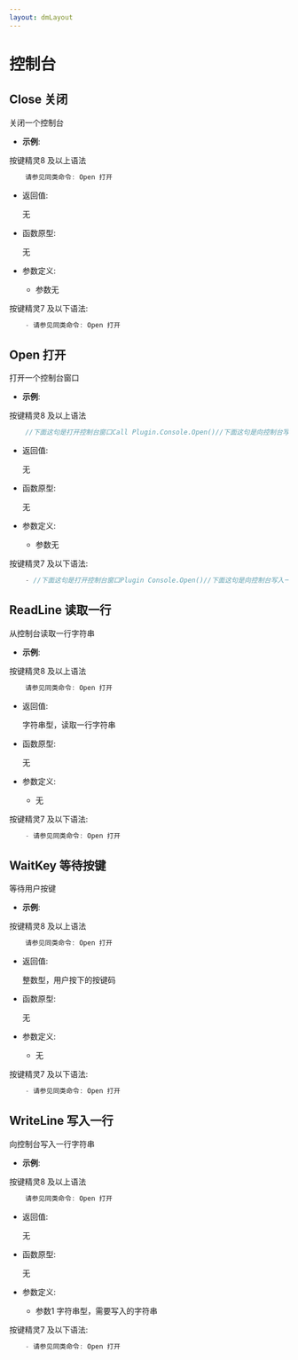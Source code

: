 ```yaml
---
layout: dmLayout
---    
```


# 控制台


##  Close 关闭

关闭一个控制台

- **示例**:

按键精灵8 及以上语法
```js
    请参见同类命令: Open 打开

```

- 返回值: 

    无

- 函数原型:

    无

- 参数定义:

    - 参数无



按键精灵7 及以下语法:

```js
    - 请参见同类命令: Open 打开
```




##  Open 打开

打开一个控制台窗口

- **示例**:

按键精灵8 及以上语法
```js
    //下面这句是打开控制台窗口Call Plugin.Console.Open()//下面这句是向控制台写入一行字符串Call Plugin.Console.WriteLine("请随意输入几个字，然后按回车")//下面这句是从控制台读取一行字符串ReadLine = Plugin.Console.ReadLine()//下面这句是向控制台写入一行字符串Call Plugin.Console.WriteLine("您的输入是" & ReadLine & vbcrlf) Call Plugin.Console.WriteLine("演示脚本结束，请按下Y键，退出控制台" & vbcrlf) Rem WaitUserInputKey//下面这句是等待用户在控制台的按键userInput = Plugin.Console.WaitKey() If userInput = asc("y") or userInput = asc("Y") Call Plugin.Console.Close() Else Goto WaitUserInputKey EndIf//下面这句是关闭控制台窗口Call Plugin.Console.Close() 

```

- 返回值: 

    无

- 函数原型:

    无

- 参数定义:

    - 参数无



按键精灵7 及以下语法:

```js
    - //下面这句是打开控制台窗口Plugin Console.Open()//下面这句是向控制台写入一行字符串Plugin Console.WriteLine("请随意输入几个字，然后按回车")//下面这句是从控制台读取一行字符串Plugin ReadLine = Console.ReadLine()//下面这句是向控制台写入一行字符串Plugin Console.WriteLine("您的输入是" & ReadLine & vbcrlf) Plugin Console.WriteLine("演示脚本结束，请按下Y键，退出控制台" & vbcrlf) Rem WaitUserInputKey//下面这句是等待用户在控制台的按键Plugin userInput = Console.WaitKey() If userInput = asc("y") or userInput = asc("Y") Plugin Console.Close() Else Goto WaitUserInputKey EndIf//下面这句是关闭控制台窗口Plugin Console.Close() 
```




##  ReadLine 读取一行

从控制台读取一行字符串

- **示例**:

按键精灵8 及以上语法
```js
    请参见同类命令: Open 打开

```

- 返回值: 

    字符串型，读取一行字符串

- 函数原型:

    无

- 参数定义:

    - 无



按键精灵7 及以下语法:

```js
    - 请参见同类命令: Open 打开
```




##  WaitKey 等待按键

等待用户按键

- **示例**:

按键精灵8 及以上语法
```js
    请参见同类命令: Open 打开

```

- 返回值: 

    整数型，用户按下的按键码

- 函数原型:

    无

- 参数定义:

    - 无



按键精灵7 及以下语法:

```js
    - 请参见同类命令: Open 打开
```




##  WriteLine 写入一行

向控制台写入一行字符串

- **示例**:

按键精灵8 及以上语法
```js
    请参见同类命令: Open 打开

```

- 返回值: 

    无

- 函数原型:

    无

- 参数定义:

    - 参数1 字符串型，需要写入的字符串



按键精灵7 及以下语法:

```js
    - 请参见同类命令: Open 打开
```



